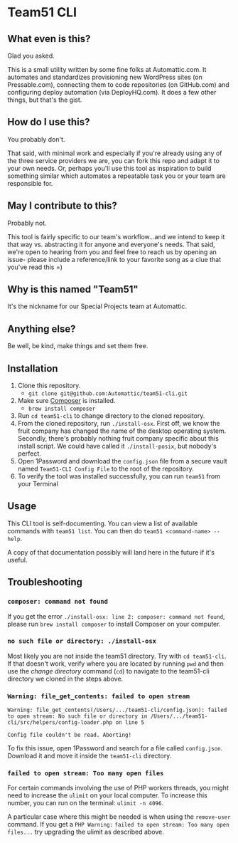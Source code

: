 # Team51 CLI

## What even is this? 

Glad you asked. 

This is a small utility written by some fine folks at Automattic.com. It automates and standardizes provisioning new WordPress sites (on Pressable.com), connecting them to code repositories (on GitHub.com) and configuring deploy automation (via DeployHQ.com). It does a few other things, but that's the gist.

## How do I use this?

You probably don't. 

That said, with minimal work and especially if you're already using any of the three service providers we are, you can fork this repo and adapt it to your own needs. Or, perhaps you'll use this tool as inspiration to build something similar which automates a repeatable task you or your team are responsible for.

## May I contribute to this?

Probably not. 

This tool is fairly specific to our team's workflow...and we intend to keep it that way vs. abstracting it for anyone and everyone's needs. That said, we're open to hearing from you and feel free to reach us by opening an issue- please include a reference/link to your favorite song as a clue that you've read this =)

## Why is this named "Team51"

It's the nickname for our Special Projects team at Automattic.

## Anything else?

Be well, be kind, make things and set them free.

## Installation
1. Clone this repository.
    - `git clone git@github.com:Automattic/team51-cli.git`
1. Make sure [Composer](https://getcomposer.org/) is installed.
    - `brew install composer`
1. Run `cd team51-cli` to change directory to the cloned repository.
1. From the cloned repository, run `./install-osx`. First off, we know the fruit company has changed the name of the desktop operating system. Secondly, there's probably nothing fruit company specific about this install script. We could have called it `./install-posix`, but nobody's perfect.
1. Open 1Password and download the `config.json` file from a secure vault named `Team51-CLI Config File` to the root of the repository.
1. To verify the tool was installed successfully, you can run `team51` from your Terminal

## Usage
This CLI tool is self-documenting. You can view a list of available commands with `team51 list`.
You can then do `team51 <command-name> --help`.

A copy of that documentation possibly will land here in the future if it's useful.

## Troubleshooting

### `composer: command not found`
If you get the error `./install-osx: line 2: composer: command not found`, please run `brew install composer` to install Composer on your computer.

### `no such file or directory: ./install-osx`
Most likely you are not inside the team51 directory. Try with `cd team51-cli`. If that doesn't work, verify where you are located by running `pwd` and then use the *change directory* command (`cd`) to navigate to the team51-cli directory we cloned in the steps above.

### `Warning: file_get_contents: failed to open stream`
```
Warning: file_get_contents(/Users/.../team51-cli/config.json): failed to open stream: No such file or directory in /Users/.../team51-cli/src/helpers/config-loader.php on line 5

Config file couldn't be read. Aborting!
```
To fix this issue, open 1Password and search for a file called `config.json`. Download it and move it inside the `team51-cli` directory.

### `failed to open stream: Too many open files`

For certain commands involving the use of PHP workers threads, you might need to increase the `ulimit` on your local computer. To increase this number, you can run on the terminal: `ulimit -n 4096`.

A particular case where this might be needed is when using the `remove-user` command. If you get a `PHP Warning:` `failed to open stream: Too many open files...` try upgrading the ulimit as described above.